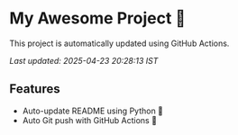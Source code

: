 # My Awesome Project 🚀

This project is automatically updated using GitHub Actions.

_Last updated: 2025-04-23 20:28:13 IST_

## Features
- Auto-update README using Python 🐍
- Auto Git push with GitHub Actions 🤖
